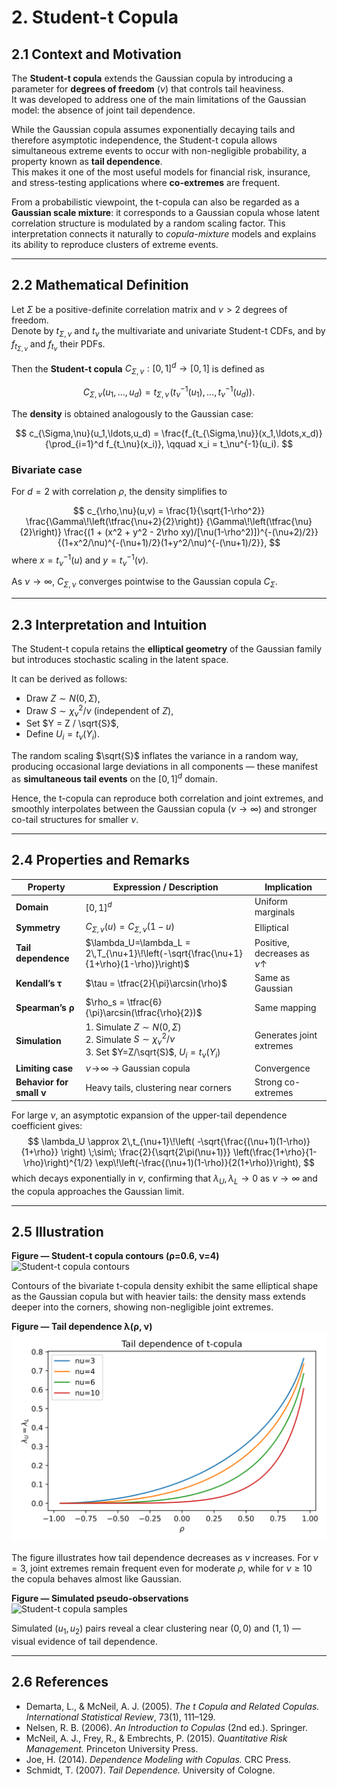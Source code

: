 # 2. Student-t Copula

## 2.1 Context and Motivation
The **Student-t copula** extends the Gaussian copula by introducing a
parameter for **degrees of freedom** $(\nu)$ that controls tail
heaviness.  
It was developed to address one of the main limitations of the Gaussian
model: the absence of joint tail dependence.

While the Gaussian copula assumes exponentially decaying tails and
therefore asymptotic independence, the Student-t copula allows
simultaneous extreme events to occur with non-negligible probability,
a property known as **tail dependence**.  
This makes it one of the most useful models for financial risk,
insurance, and stress-testing applications where **co-extremes** are
frequent.

<!-- Added -->
From a probabilistic viewpoint, the t-copula can also be regarded as a
**Gaussian scale mixture**: it corresponds to a Gaussian copula whose
latent correlation structure is modulated by a random scaling factor.
This interpretation connects it naturally to *copula-mixture* models and
explains its ability to reproduce clusters of extreme events.
<!-- End Added -->

---

## 2.2 Mathematical Definition
Let $\Sigma$ be a positive-definite correlation matrix and
$\nu > 2$ degrees of freedom.  
Denote by $t_{\Sigma,\nu}$ and $t_\nu$ the multivariate and univariate
Student-t CDFs, and by $f_{t_{\Sigma,\nu}}$ and $f_{t_\nu}$ their PDFs.

Then the **Student-t copula** $C_{\Sigma,\nu}:[0,1]^d\rightarrow[0,1]$
is defined as

$$
C_{\Sigma,\nu}(u_1,\ldots,u_d)
  = t_{\Sigma,\nu}\!\big(t_\nu^{-1}(u_1),\ldots,t_\nu^{-1}(u_d)\big).
$$

The **density** is obtained analogously to the Gaussian case:

$$
c_{\Sigma,\nu}(u_1,\ldots,u_d)
  = \frac{f_{t_{\Sigma,\nu}}(x_1,\ldots,x_d)}
          {\prod_{i=1}^d f_{t_\nu}(x_i)}, \qquad
    x_i = t_\nu^{-1}(u_i).
$$

### Bivariate case
For $d=2$ with correlation $\rho$, the density simplifies to

$$
c_{\rho,\nu}(u,v)
  = \frac{1}{\sqrt{1-\rho^2}}
     \frac{\Gamma\!\left(\tfrac{\nu+2}{2}\right)}
          {\Gamma\!\left(\tfrac{\nu}{2}\right)}
     \frac{(1 + (x^2 + y^2 - 2\rho xy)/[\nu(1-\rho^2)])^{-(\nu+2)/2}}
          {(1+x^2/\nu)^{-(\nu+1)/2}(1+y^2/\nu)^{-(\nu+1)/2}},
$$
where $x=t_\nu^{-1}(u)$ and $y=t_\nu^{-1}(v)$.

As $\nu \to \infty$, $C_{\Sigma,\nu}$ converges pointwise to the
Gaussian copula $C_\Sigma$.

---

## 2.3 Interpretation and Intuition
The Student-t copula retains the **elliptical geometry** of the Gaussian
family but introduces stochastic scaling in the latent space.

It can be derived as follows:
- Draw $Z\sim N(0,\Sigma)$,
- Draw $S\sim \chi^2_\nu / \nu$ (independent of $Z$),
- Set $Y = Z / \sqrt{S}$,
- Define $U_i = t_\nu(Y_i)$.

The random scaling $\sqrt{S}$ inflates the variance in a random way,
producing occasional large deviations in all components — these manifest
as **simultaneous tail events** on the $[0,1]^d$ domain.

Hence, the t-copula can reproduce both correlation and joint extremes,
and smoothly interpolates between the Gaussian copula ($\nu\to\infty$)
and stronger co-tail structures for smaller $\nu$.

---

## 2.4 Properties and Remarks

| Property | Expression / Description | Implication |
|-----------|--------------------------|--------------|
| **Domain** | $[0,1]^d$ | Uniform marginals |
| **Symmetry** | $C_{\Sigma,\nu}(u)=C_{\Sigma,\nu}(1-u)$ | Elliptical |
| **Tail dependence** | $\lambda_U=\lambda_L = 2\,T_{\nu+1}\!\left(-\sqrt{\frac{\nu+1}{1+\rho}(1-\rho)}\right)$ | Positive, decreases as $\nu↑$ |
| **Kendall’s τ** | $\tau = \tfrac{2}{\pi}\arcsin(\rho)$ | Same as Gaussian |
| **Spearman’s ρ** | $\rho_s = \tfrac{6}{\pi}\arcsin(\tfrac{\rho}{2})$ | Same mapping |
| **Simulation** | 1. Simulate $Z\sim N(0,\Sigma)$<br>2. Simulate $S\sim \chi^2_\nu/\nu$<br>3. Set $Y=Z/\sqrt{S}$, $U_i=t_\nu(Y_i)$ | Generates joint extremes |
| **Limiting case** | $\nu\!\to\!\infty$ → Gaussian copula | Convergence |
| **Behavior for small ν** | Heavy tails, clustering near corners | Strong co-extremes |

<!-- Added -->
For large $\nu$, an asymptotic expansion of the upper-tail dependence
coefficient gives:
$$
\lambda_U \approx
2\,t_{\nu+1}\!\left(
-\sqrt{\frac{(\nu+1)(1-\rho)}{1+\rho}}
\right)
\;\sim\;
\frac{2}{\sqrt{2\pi(\nu+1)}}
\left(\frac{1+\rho}{1-\rho}\right)^{1/2}
\exp\!\left(-\frac{(\nu+1)(1-\rho)}{2(1+\rho)}\right),
$$
which decays exponentially in $\nu$, confirming that
$\lambda_U,\lambda_L\to 0$ as $\nu\to\infty$ and the copula approaches
the Gaussian limit.
<!-- End Added -->

---

## 2.5 Illustration

**Figure — Student-t copula contours (ρ=0.6, ν=4)**  
![Student-t copula contours](../assets/figures/02_families/student_t_copula_contours.svg)

Contours of the bivariate t-copula density exhibit the same elliptical
shape as the Gaussian copula but with heavier tails: the density mass
extends deeper into the corners, showing non-negligible joint extremes.

**Figure — Tail dependence λ(ρ, ν)**  
![Tail dependence comparison](../assets/figures/01_foundations/t_lambda_dependence_all.svg)

The figure illustrates how tail dependence decreases as $\nu$ increases.
For $\nu=3$, joint extremes remain frequent even for moderate $\rho$,
while for $\nu\ge10$ the copula behaves almost like Gaussian.

**Figure — Simulated pseudo-observations**  
![Student-t copula samples](../assets/figures/02_families/student_t_copula_samples.svg)

Simulated $(u_1,u_2)$ pairs reveal a clear clustering near $(0,0)$ and
$(1,1)$ — visual evidence of tail dependence.

---

## 2.6 References

- Demarta, L., & McNeil, A. J. (2005).
  *The t Copula and Related Copulas.* *International Statistical Review*,
  73(1), 111–129.  
- Nelsen, R. B. (2006). *An Introduction to Copulas* (2nd ed.). Springer.  
- McNeil, A. J., Frey, R., & Embrechts, P. (2015).
  *Quantitative Risk Management.* Princeton University Press.  
- Joe, H. (2014). *Dependence Modeling with Copulas.* CRC Press.  
- Schmidt, T. (2007). *Tail Dependence.* University of Cologne.
